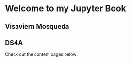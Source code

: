 # Welcome to my Jupyter Book

## Visaviern Mosqueda

## DS4A

Check out the content pages below:

```{tableofcontents}
```
